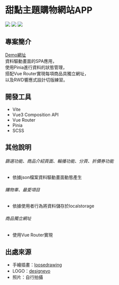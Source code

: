 # 甜點主題購物網站APP
![](https://imgur.com/AF13VxY.jpg)
![](https://imgur.com/s64E5XF.jpg)
![](https://imgur.com/22PXobV.jpg)

## 專案簡介
[Demo網址](https://shiang0504.github.io/dessert-shop/)<br>
資料驅動畫面的SPA應用，<br>
使用Pinia進行資料的狀態管理，<br>
搭配Vue Router實現每項商品具獨立網址，<br>
以及RWD響應式設計切版練習。

## 開發工具
* Vite
* Vue3 Composition API
* Vue Router
* Pinia
* SCSS

## 其他說明
###### 篩選功能、商品介紹頁面、輪播功能、分頁、折價券功能
* 依據json檔案資料驅動畫面動態產生

###### 購物車、最愛項目
* 依據使用者行為將資料儲存於localstorage

###### 商品獨立網址
* 使用Vue Router實現

## 出處來源
* 手繪插畫：[loosedrawing](https://loosedrawing.com/)
* LOGO：[designevo](https://www.designevo.com/tw/)
* 照片：自行拍攝